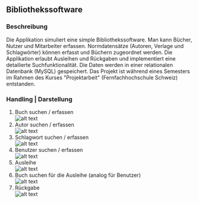 Bibliothekssoftware
-
### Beschreibung
Die Applikation simuliert eine simple Bibliothekssoftware. Man kann Bücher, Nutzer und Mitarbeiter erfassen. Normdatensätze (Autoren, Verlage und Schlagwörter) können erfasst und Büchern zugeordnet werden. Die Applikation erlaubt Ausleihen und Rückgaben und implementiert eine detailierte Suchfunktionalität. Die Daten werden in einer relationalen Datenbank (MySQL) gespeichert.
Das Projekt ist während eines Semesters im Rahmen des Kurses "Projektarbeit" (Fernfachhochschule Schweiz) entstanden.</br>


### Handling | Darstellung
1. Buch suchen / erfassen<br/>
![alt text][bucherfassen]<br/>
2. Autor suchen / erfassen<br/>
![alt text][autorsuchen]<br/>
3. Schlagwort suchen / erfassen<br/>
![alt text][schlagwoerter]<br/>
4. Benutzer suchen / erfassen<br/>
![alt text][benutzererfassen]<br/>
5. Ausleihe<br/>
![alt text][ausleihe]<br/>
6. Buch suchen für die Ausleihe (analog für Benutzer)<br/>
![alt text][buchsuche]<br/>
7. Rückgabe<br/>
![alt text][rueckgabe]<br/>

[bucherfassen]: /res/readme/bucherfassen.PNG "Buch erfassen"
[benutzererfassen]: /res/readme/benutzererfassen.PNG "Benutzer erfassen"
[buchsuche]: /res/readme/buchsuche.PNG "Buch suchen"
[autorsuchen]: /res/readme/autorsuchen.PNG "Autor suchen"
[ausleihe]: /res/readme/ausleihe.PNG "Ausleihe"
[rueckgabe]: /res/readme/rueckgabe.PNG "Rueckgabe"
[schlagwoerter]: /res/readme/schlagwoerter.PNG "Schlagwörter"
